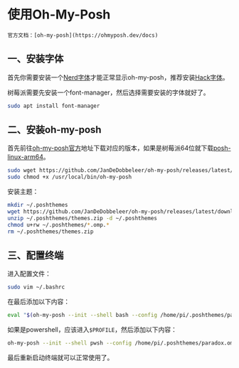 # 使用Oh-My-Posh

```admonish info
官方文档：[oh-my-posh](https://ohmyposh.dev/docs)
```

## 一、安装字体

首先你需要安装一个[Nerd字体](https://github.com/ryanoasis/nerd-fonts/releases)才能正常显示oh-my-posh，推荐安装[Hack字体](https://github.com/ryanoasis/nerd-fonts/releases/download/2.2.0-RC/Hack.zip)。

树莓派需要先安装一个font-manager，然后选择需要安装的字体就好了。

```bash
sudo apt install font-manager
```

## 二、安装oh-my-posh

首先前往[oh-my-posh官方](https://github.com/JanDeDobbeleer/oh-my-posh/releases)地址下载对应的版本，如果是树莓派64位就下载[posh-linux-arm64](https://github.com/JanDeDobbeleer/oh-my-posh/releases/download/v8.6.0/posh-linux-arm64)。

```bash
sudo wget https://github.com/JanDeDobbeleer/oh-my-posh/releases/latest/download/posh-linux-arm64 -O /usr/local/bin/oh-my-posh
sudo chmod +x /usr/local/bin/oh-my-posh
```

安装主题：

```bash
mkdir ~/.poshthemes
wget https://github.com/JanDeDobbeleer/oh-my-posh/releases/latest/download/themes.zip -O ~/.poshthemes/themes.zip
unzip ~/.poshthemes/themes.zip -d ~/.poshthemes
chmod u+rw ~/.poshthemes/*.omp.*
rm ~/.poshthemes/themes.zip
```

## 三、配置终端

进入配置文件：

```bash
sudo vim ~/.bashrc
```

在最后添加以下内容：

```bash
eval "$(oh-my-posh --init --shell bash --config /home/pi/.poshthemes/paradox.omp.json)"
```

如果是powershell，应该进入`$PROFILE`，然后添加以下内容：

```bash
oh-my-posh --init --shell pwsh --config /home/pi/.poshthemes/paradox.omp.json | Invoker-Expression
```

最后重新启动终端就可以正常使用了。
